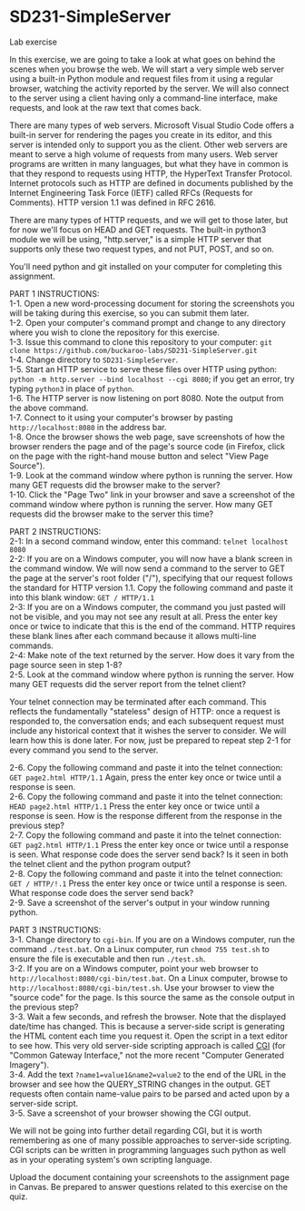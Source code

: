 # SD231-SimpleServer
Lab exercise  

In this exercise, we are going to take a look at what goes on behind the scenes when you browse the web. We will start a very simple web server using a built-in Python module and request files from it using a regular browser, watching the activity reported by the server. We will also connect to the server using a client having only a command-line interface, make requests, and look at the raw text that comes back.  
  
There are many types of web servers. Microsoft Visual Studio Code offers a built-in server for rendering the pages you create in its editor, and this server is intended only to support you as the client. Other web servers are meant to serve a high volume of requests from many users. Web server programs are written in many languages, but what they have in common is that they respond to requests using HTTP, the HyperText Transfer Protocol. Internet protocols such as HTTP are defined in documents published by the Internet Engineering Task Force (IETF) called RFCs
(Requests for Comments). HTTP version 1.1 was defined in RFC 2616.  
  
There are many types of HTTP requests, and we will get to those later, but for now we'll focus on HEAD and GET requests. The built-in python3 module we will be using, "http.server," is a simple HTTP server that supports only these two request types, and not PUT, POST, and so on.  
  
You'll need python and git installed on your computer for completing this assignment.  

PART 1 INSTRUCTIONS:  
1-1. Open a new word-processing document for storing the screenshots you will be taking during this exercise, so you can submit them later.  
1-2. Open your computer's command prompt and change to any directory where you wish to clone the repository for this exercise.  
1-3. Issue this command to clone this repository to your computer: `git clone https://github.com/buckaroo-labs/SD231-SimpleServer.git`  
1-4. Change directory to `SD231-SimpleServer`.  
1-5. Start an HTTP service to serve these files over HTTP using python: `python -m http.server --bind localhost --cgi 8080`; if you get an error, try typing `python3` in place of `python`.  
1-6. The HTTP server is now listening on port 8080. Note the output from the above command.   
1-7. Connect to it using your computer's browser by pasting `http://localhost:8080` in the address bar.   
1-8. Once the browser shows the web page, save screenshots of how the browser renders the page and of the page's source code (in Firefox, click on the page with the right-hand mouse button and select "View Page Source").  
1-9. Look at the command window where python is running the server. How many GET requests did the browser make to the server?  
1-10. Click the "Page Two" link in your browser and save a screenshot of the command window where python is running the server. How many GET requests did the browser make to the server this time?  
   
PART 2 INSTRUCTIONS:   
2-1: In a second command window, enter this command: `telnet localhost 8080`   
2-2: If you are on a Windows computer, you will now have a blank screen in the command window. We will now send a command to the server to GET the page at the server's root folder ("/"), specifying that our request follows the standard for HTTP version 1.1. Copy the following command and paste it into this blank window: `GET / HTTP/1.1`  
2-3: If you are on a Windows computer, the command you just pasted will not be visible, and you may not see any result at all. Press the enter key once or twice to indicate that this is the end of the command. HTTP requires these blank lines after each command because it allows multi-line commands.   
2-4: Make note of the text returned by the server.  How does it vary from the page source seen in step 1-8?  
2-5. Look at the command window where python is running the server. How many GET requests did the server report from the telnet client? 
  
Your telnet connection may be terminated after each command. This reflects the fundamentally "stateless" design of HTTP: once a request is responded to, the conversation ends; and each subsequent request must include any historical context that it wishes the server to consider. We will learn how this is done later. For now, just be prepared to repeat step 2-1 for every command you send to the server.   
  
2-6. Copy the following command and paste it into the telnet connection: `GET page2.html HTTP/1.1`  Again, press the enter key once or twice until a response is seen.   
2-6. Copy the following command and paste it into the telnet connection: `HEAD page2.html HTTP/1.1`  Press the enter key once or twice until a response is seen.  How is the response different from the response in the previous step?  
2-7. Copy the following command and paste it into the telnet connection: `GET pag2.html HTTP/1.1`  Press the enter key once or twice until a response is seen. What response code does the server send back? Is it seen in both the telnet client and the python program output?  
2-8. Copy the following command and paste it into the telnet connection: `GET / HTTP/!.1`  Press the enter key once or twice until a response is seen. What response code does the server send back?  
2-9.  Save a screenshot of the server's output in your window running python.
  
PART 3 INSTRUCTIONS:  
3-1. Change directory to `cgi-bin`. If you are on a Windows computer, run the command `./test.bat`. On a Linux computer, run `chmod 755 test.sh` to ensure the file is executable and then run `./test.sh`.   
3-2. If you are on a Windows computer, point your web browser to `http://localhost:8080/cgi-bin/test.bat`. On a Linux computer, browse to `http://localhost:8080/cgi-bin/test.sh`. Use your browser to view the "source code" for the page. Is this source the same as the console output in the previous step?   
3-3. Wait a few seconds, and refresh the browser. Note that the displayed date/time has changed. This is because a server-side script is generating the HTML content each time you request it.   Open the script in a text editor to see how. This very old server-side scripting approach is called [CGI](https://en.wikipedia.org/wiki/Common_Gateway_Interface) (for "Common Gateway Interface," not the more recent "Computer Generated Imagery").  
3-4. Add the text `?name1=value1&name2=value2` to the end of the URL in the browser and see how the QUERY_STRING changes in the output. GET requests often contain name-value pairs to be parsed and acted upon by a server-side script.  
3-5. Save a screenshot of your browser showing the CGI output.  

We will not be going into further detail regarding CGI, but it is worth remembering as one of many possible approaches to server-side scripting.  CGI scripts can be written in programming languages such python as well as in your operating system's own scripting language. 

Upload the document containing your screenshots to the assignment page in Canvas. Be prepared to answer questions related to this exercise on the quiz.
